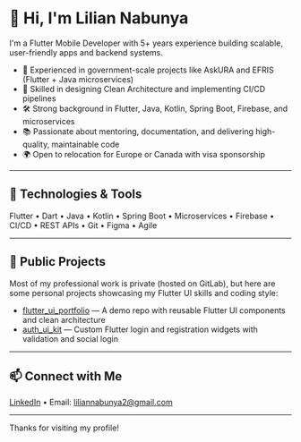 # 👋 Hi, I'm Lilian Nabunya

I'm a Flutter Mobile Developer with 5+ years experience building scalable, user-friendly apps and backend systems.

- 🧭 Experienced in government-scale projects like AskURA and EFRIS (Flutter + Java microservices)
- 🚀 Skilled in designing Clean Architecture and implementing CI/CD pipelines
- 🛠️ Strong background in Flutter, Java, Kotlin, Spring Boot, Firebase, and microservices
- 📚 Passionate about mentoring, documentation, and delivering high-quality, maintainable code
- 🌍 Open to relocation for Europe or Canada with visa sponsorship

---

## 🔧 Technologies & Tools

Flutter • Dart • Java • Kotlin • Spring Boot • Microservices • Firebase • CI/CD • REST APIs • Git • Figma • Agile

---

## 📂 Public Projects

Most of my professional work is private (hosted on GitLab), but here are some personal projects showcasing my Flutter UI skills and coding style:

- [flutter_ui_portfolio](#) — A demo repo with reusable Flutter UI components and clean architecture
- [auth_ui_kit](#) — Custom Flutter login and registration widgets with validation and social login

---

## 📫 Connect with Me

[LinkedIn](https://www.linkedin.com/in/nabunya-lilian) • Email: liliannabunya2@gmail.com

---

Thanks for visiting my profile!

